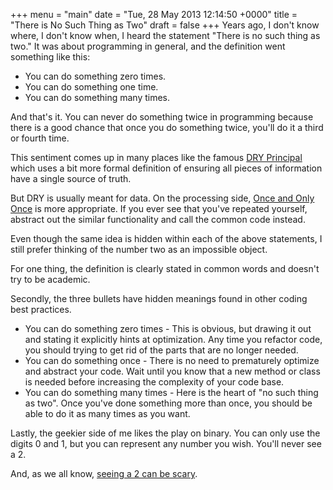 +++
menu = "main"
date = "Tue, 28 May 2013 12:14:50 +0000"
title = "There is No Such Thing as Two"
draft = false
+++
Years ago, I don't know where, I don't know when, I heard the statement "There is no such thing as two." It was about programming in general, and the definition went something like this:
<ul>
	<li>You can do something zero times.</li>
	<li>You can do something one time.</li>
	<li>You can do something many times.</li>
</ul>

And that's it. You can never do something twice in programming because there is a good chance that once you do something twice, you'll do it a third or fourth time. 

This sentiment comes up in many places like the famous <a href="http://en.m.wikipedia.org/wiki/Don't_repeat_yourself">DRY Principal</a> which uses a bit more formal definition of ensuring all pieces of information have a single source of truth. 

But DRY is usually meant for data. On the processing side, <a href="http://c2.com/xp/OnceAndOnlyOnce.html">Once and Only Once</a> is more appropriate. If you ever see that you've repeated yourself, abstract out the similar functionality and call the common code instead. 

Even though the same idea is hidden within each of the above statements, I still prefer thinking of the number two as an impossible object. 

For one thing, the definition is clearly stated in common words and doesn't try to be academic. 

Secondly, the three bullets have hidden meanings found in other coding best practices. 
<ul>
	<li>You can do something zero times - This is obvious, but drawing it out and stating it explicitly hints at optimization. Any time you refactor code, you should trying to get rid of the parts that are no longer needed. </li>
	<li>You can do something once - There is no need to prematurely optimize and abstract your code. Wait until you know that a new method or class is needed before increasing the complexity of your code base. </li>
	<li>You can do something many times - Here is the heart of "no such thing as two". Once you've done something more than once, you should be able to do it as many times as you want. </li>
</ul>

Lastly, the geekier side of me likes the play on binary. You can only use the digits 0 and 1, but you can represent any number you wish. You'll never see a 2. 

And, as we all know, <a href="http://m.imdb.com/title/tt0584427/quotes?qt=qt0487524">seeing a 2 can be scary</a>.
